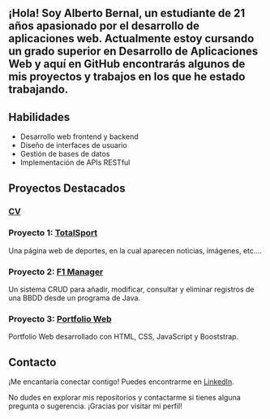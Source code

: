
## ¡Hola! Soy Alberto Bernal, un estudiante de 21 años apasionado por el desarrollo de aplicaciones web. Actualmente estoy cursando un grado superior en Desarrollo de Aplicaciones Web y aquí en GitHub encontrarás algunos de mis proyectos y trabajos en los que he estado trabajando.

## Habilidades

- Desarrollo web frontend y backend
- Diseño de interfaces de usuario
- Gestión de bases de datos
- Implementación de APIs RESTful

## Proyectos Destacados
### [CV](https://github.com/AlbertoBernal02/CV/blob/main/CV%20AlbertBernal.pdf)

### Proyecto 1: [TotalSport](https://github.com/AlbertoBernal02/TotalSport)
Una página web de deportes, en la cual aparecen noticias, imágenes, etc....

### Proyecto 2: [F1 Manager](https://github.com/Juliogarort/F1-Manager)
Un sistema CRUD para añadir, modificar, consultar y eliminar registros de una BBDD desde un programa de Java.

### Proyecto 3: [Portfolio Web](https://github.com/AlbertoBernal02/Portfolio-AlbertoBernal.git)
Portfolio Web desarrollado con HTML, CSS, JavaScript y Booststrap.



## Contacto

¡Me encantaría conectar contigo! Puedes encontrarme en [LinkedIn](www.linkedin.com/in/alberto-bernal-mejías-b85903213).

No dudes en explorar mis repositorios y contactarme si tienes alguna pregunta o sugerencia. ¡Gracias por visitar mi perfil!

<!--
**AlbertoBernal02/AlbertoBernal02** is a ✨ _special_ ✨ repository because its `README.md` (this file) appears on your GitHub profile.

Here are some ideas to get you started:

- 🔭 I’m currently working on ...
- 🌱 I’m currently learning ...
- 👯 I’m looking to collaborate on ...
- 🤔 I’m looking for help with ...
- 💬 Ask me about ...
- 📫 How to reach me: ...
- 😄 Pronouns: ...
- ⚡ Fun fact: ...
-->
